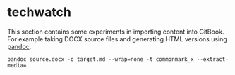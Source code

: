 # techwatch

This section contains some experiments in importing content into GitBook. For example taking DOCX source files and generating HTML versions using [pandoc](https://pandoc.org/).

```
pandoc source.docx -o target.md --wrap=none -t commonmark_x --extract-media=.
```

